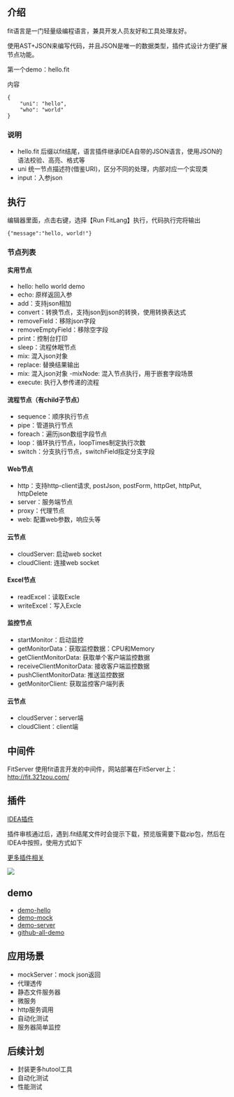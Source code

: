 ## 介绍

fit语言是一门轻量级编程语言，兼具开发人员友好和工具处理友好。

使用AST+JSON来编写代码，并且JSON是唯一的数据类型，插件式设计方便扩展节点功能。

第一个demo：hello.fit

内容

```
{
    "uni": "hello",
    "who": "world"
}

```
### 说明
- hello.fit 后缀以fit结尾，语言插件继承IDEA自带的JSON语言，使用JSON的语法校验、高亮、格式等
- uni 统一节点描述符(借鉴URI)，区分不同的处理，内部对应一个实现类
- input：入参json

## 执行
编辑器里面，点击右键，选择【Run FitLang】执行，代码执行完将输出

```
{"message":"hello, world!"}
```

### 节点列表

#### 实用节点
- hello: hello world demo
- echo: 原样返回入参
- add：支持json相加
- convert：转换节点，支持json到json的转换，使用转换表达式
- removeField：移除json字段
- removeEmptyField：移除空字段
- print：控制台打印
- sleep：流程休眠节点
- mix: 混入json对象
- replace: 替换结果输出
- mix: 混入json对象
  -mixNode: 混入节点执行，用于嵌套字段场景
- execute: 执行入参传递的流程

#### 流程节点（有child子节点）
- sequence：顺序执行节点
- pipe：管道执行节点
- foreach：遍历json数组字段节点
- loop：循环执行节点，loopTimes制定执行次数
- switch：分支执行节点，switchField指定分支字段

#### Web节点
- http：支持http-client请求, postJson, postForm, httpGet, httpPut, httpDelete
- server：服务端节点
- proxy：代理节点
- web: 配置web参数，响应头等

#### 云节点
- cloudServer: 启动web socket
- cloudClient: 连接web socket

#### Excel节点
- readExcel：读取Excle
- writeExcel：写入Excle

#### 监控节点
- startMonitor：启动监控
- getMonitorData：获取监控数据：CPU和Memory
- getClientMonitorData: 获取单个客户端监控数据
- receiveClientMonitorData: 接收客户端监控数据
- pushClientMonitorData: 推送监控数据
- getMonitorClient: 获取监控客户端列表

#### 云节点
- cloudServer：server端
- cloudClient：client端

## 中间件
FitServer 使用fit语言开发的中间件，网站部署在FitServer上： http://fit.321zou.com/

## 插件
[IDEA插件](https://plugins.jetbrains.com/plugin/22593-fitlang)

插件审核通过后，遇到.fit结尾文件时会提示下载，预览版需要下载zip包，然后在IDEA中按照，使用方式如下

[更多插件相关](https://plugins.jetbrains.com/plugin/22593-fitlang/plugin)

![](https://plugins.jetbrains.com/files/22593/screenshot_cc167984-8557-41da-8211-36eeb5864633)

## demo
- [demo-hello](https://plugins.jetbrains.com/plugin/22593-fitlang/demo-hello)
- [demo-mock](https://plugins.jetbrains.com/plugin/22593-fitlang/demo-mock)
- [demo-server](https://plugins.jetbrains.com/plugin/22593-fitlang/demo-server)
- [github-all-demo](https://github.com/yanchangyou/fitlang-demo)

## 应用场景
- mockServer：mock json返回
- 代理透传
- 静态文件服务器
- 微服务
- http服务调用
- 自动化测试
- 服务器简单监控

## 后续计划
- 封装更多hutool工具
- 自动化测试
- 性能测试
